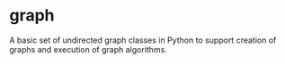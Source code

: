 # graph
A basic set of undirected graph classes in Python to support creation of graphs and execution of graph algorithms.
